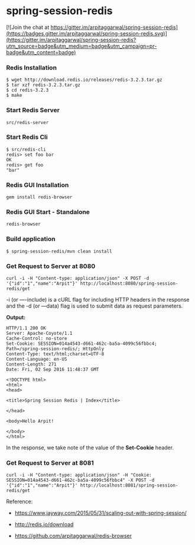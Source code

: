 # spring-session-redis

[![Join the chat at https://gitter.im/arpitaggarwal/spring-session-redis](https://badges.gitter.im/arpitaggarwal/spring-session-redis.svg)](https://gitter.im/arpitaggarwal/spring-session-redis?utm_source=badge&utm_medium=badge&utm_campaign=pr-badge&utm_content=badge)

### Redis Installation

```
$ wget http://download.redis.io/releases/redis-3.2.3.tar.gz
$ tar xzf redis-3.2.3.tar.gz
$ cd redis-3.2.3
$ make
```

### Start Redis Server

```
src/redis-server
```

### Start Redis Cli

```
$ src/redis-cli
redis> set foo bar
OK
redis> get foo
"bar"
```

### Redis GUI Installation

```
gem install redis-browser
```

### Redis GUI Start - Standalone

```
redis-browser
```

### Build application

```
$ spring-session-redis/mvn clean install
```

### Get Request to Server at 8080

```
curl -i -H "Content-type: application/json" -X POST -d '{"id":"1","name":"Arpit"}' http://localhost:8080/spring-session-redis/get
```

-i (or —-include) is a cURL flag for including HTTP headers in the response and the -d (or —data) flag is used to submit data as request parameters.

<strong>Output:</strong>

```
HTTP/1.1 200 OK
Server: Apache-Coyote/1.1
Cache-Control: no-store
Set-Cookie: SESSION=014a4543-d661-462c-ba5a-4099c56fbbc4; Path=/spring-session-redis/; HttpOnly
Content-Type: text/html;charset=UTF-8
Content-Language: en-US
Content-Length: 271
Date: Fri, 02 Sep 2016 11:48:37 GMT

<!DOCTYPE html>
<html>
<head>

<title>Spring Session Redis | Index</title>

</head>

<body>Hello Arpit!

</body>
</html>

```

In the response, we take note of the value of the <strong>Set-Cookie</strong> header.

### Get Request to Server at 8081

```
curl -i -H "Content-type: application/json" -H "Cookie: SESSION=014a4543-d661-462c-ba5a-4099c56fbbc4" -X POST -d '{"id":"1","name":"Arpit"}' http://localhost:8081/spring-session-redis/get
```


Reference:

 - https://www.jayway.com/2015/05/31/scaling-out-with-spring-session/

 - http://redis.io/download

 - https://github.com/arpitaggarwal/redis-browser
